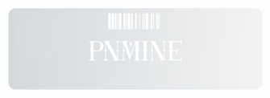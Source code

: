 <picture>
  <source media="(prefers-color-scheme: dark)" srcset="./header.svg">
  <source media="(prefers-color-scheme: light)" srcset="./header.svg">
  <img alt="Header" src="./header.svg">
</picture>
<!--
**pnmine/pnmine** is a ✨ _special_ ✨ repository because its `README.md` (this file) appears on your GitHub profile.

Here are some ideas to get you started:

- 🔭 I’m currently working on ...
- 🌱 I’m currently learning ...
- 👯 I’m looking to collaborate on ...
- 🤔 I’m looking for help with ...
- 💬 Ask me about ...
- 📫 How to reach me: ...
- 😄 Pronouns: ...
- ⚡ Fun fact: ...
-->
